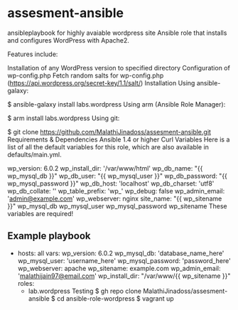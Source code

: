 # assesment-ansible
ansibleplaybook for highly avaiable wordpress site
Ansible role that installs and configures WordPress with Apache2.

Features include:

Installation of any WordPress version to specified directory
Configuration of wp-config.php
Fetch random salts for wp-config.php (https://api.wordpress.org/secret-key/1.1/salt/)
Installation
Using ansible-galaxy:

$ ansible-galaxy install labs.wordpress
Using arm (Ansible Role Manager):

$ arm install labs.wordpress
Using git:

$ git clone https://github.com/MalathiJinadoss/assesment-ansible.git
Requirements & Dependencies
Ansible 1.4 or higher
Curl
Variables
Here is a list of all the default variables for this role, which are also available in defaults/main.yml.

wp_version: 6.0.2
wp_install_dir: '/var/www/html'
wp_db_name: "{{ wp_mysql_db }}"
wp_db_user: "{{ wp_mysql_user }}"
wp_db_password: "{{ wp_mysql_password }}"
wp_db_host: 'localhost'
wp_db_charset: 'utf8'
wp_db_collate: ''
wp_table_prefix: 'wp_'
wp_debug: false
wp_admin_email: 'admin@example.com'
wp_webserver: nginx
site_name: "{{ wp_sitename }}"
wp_mysql_db
wp_mysql_user
wp_mysql_password
wp_sitename
These variables are required!

Example playbook
---
- hosts: all
  vars:
    wp_version: 6.0.2
    wp_mysql_db: 'database_name_here'
    wp_mysql_user: 'username_here'
    wp_mysql_password: 'password_here'
    wp_webserver: apache
    wp_sitename: example.com
    wp_admin_email: 'malathijain97@email.com'
    wp_install_dir: "/var/www/{{ wp_sitename }}"
  roles:
    - lab.wordpress
Testing
$ gh repo clone MalathiJinadoss/assesment-ansible
$ cd ansible-role-wordpress
$ vagrant up
